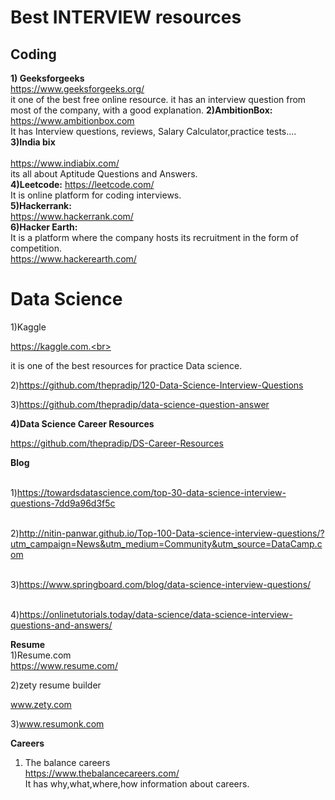 # <b> Best INTERVIEW resources</b>

## <b>Coding</b>

<b> 1) Geeksforgeeks</b>
<br> https://www.geeksforgeeks.org/ <br>
it one of the best free online resource. it has an interview question from most of the company, with a good explanation.
<b> 2)AmbitionBox:</b> 
https://www.ambitionbox.com<br>
It has Interview questions, reviews, Salary Calculator,practice tests....<br>
<b> 3)India bix </b><br>
<br>https://www.indiabix.com/<br>
its all about Aptitude Questions and Answers.<br>
<b>4)Leetcode:</b>
https://leetcode.com/<br>
It is online platform for coding interviews.<br>
<b>5)Hackerrank:</b><br>
https://www.hackerrank.com/<br>
<b>6)Hacker Earth:</b><br>
It is a platform where the company hosts its recruitment in the form of competition.<br>
https://www.hackerearth.com/<br>

# Data Science
1)Kaggle<br>

https://kaggle.com.<br>

it is one of the best resources for practice Data science.<br>

2)https://github.com/thepradip/120-Data-Science-Interview-Questions<br>

3)https://github.com/thepradip/data-science-question-answer<br>

<b>4)Data Science Career Resources</b><br>

https://github.com/thepradip/DS-Career-Resources

<b>Blog</b>

<br>1)https://towardsdatascience.com/top-30-data-science-interview-questions-7dd9a96d3f5c

<br>2)http://nitin-panwar.github.io/Top-100-Data-science-interview-questions/?utm_campaign=News&utm_medium=Community&utm_source=DataCamp.com

<br>3)https://www.springboard.com/blog/data-science-interview-questions/

<br>4)https://onlinetutorials.today/data-science/data-science-interview-questions-and-answers/

<b>Resume</b>
<br>
1)Resume.com<br>
https://www.resume.com/

2)zety resume builder<br>

www.zety.com<br>

3)www.resumonk.com<br>

<b>Careers</b><br>
1) The balance careers<br>
https://www.thebalancecareers.com/<br>
It has why,what,where,how information about careers.
